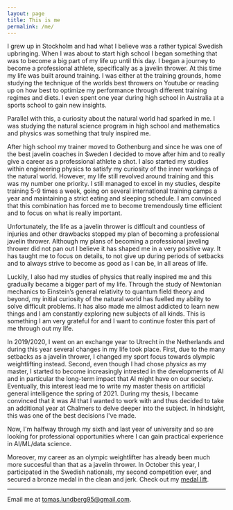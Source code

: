 ```yaml
---
layout: page
title: This is me
permalink: /me/
---
```


I grew up in Stockholm and had what I believe was a rather typical Swedish upbringing. When I was about to start high school I began something that was to become a big part of my life up until this day. I began a journey to become a professional athlete, specifically as a javelin thrower. At this time my life was built around training. I was either at the training grounds, home studying the technique of the worlds best throwers on Youtube or reading up on how best to optimize my performance through different training regimes and diets. I even spent one year during high school in Australia at a sports school to gain new insights.

Parallel with this, a curiosity about the natural world had sparked in me. I was studying the natural science program in high school and mathematics and physics was something that truly inspired me.

After high school my trainer moved to Gothenburg and since he was one of the best javelin coaches in Sweden I decided to move after him and to really give a career as a professional athlete a shot. I also started my studies within engineering physics to satisfy my curiosity of the inner workings of the natural world. However, my life still revolved around training and this was my number one priority. I still managed to excel in my studies, despite training 5-9 times a week, going on several international training camps a year and maintaining a strict eating and sleeping schedule. I am convinced that this combination has forced me to become tremendously time efficient and to focus on what is really important.

Unfortunately, the life as a javelin thrower is difficult and countless of injuries and other drawbacks stopped my plan of becoming a professional javelin thrower. Although my plans of becoming a professional javeling thrower did not pan out I believe it has shaped me in a very positive way. It has taught me to focus on details, to not give up during periods of setbacks and to always strive to become as good as I can be, in all areas of life.

Luckily, I also had my studies of physics that really inspired me and this gradually became a bigger part of my life. Through the study of Newtonian mechanics to Einstein’s general relativity to quantum field theory and beyond, my initial curiosity of the natural world has fuelled my ability to solve difficult problems. It has also made me almost addicted to learn new things and I am constantly exploring new subjects of all kinds. This is something I am very grateful for and I want to continue foster this part of me through out my life.

In 2019/2020, I went on an exchange year to Utrecht in the Netherlands and during this year several changes in my life took place. First, due to the many setbacks as a javelin thrower, I changed my sport focus towards olympic weightlifting instead. Second, even though I had chose *physics* as my master, I started to become increasingly intrested in the developments of AI and in particular the long-term impact that AI might have on our society. Eventually, this interest lead me to write my master thesis on artificial general intelligence the spring of 2021. During my thesis, I became convinced that it was AI that I wanted to work with and thus decided to take an additional year at Chalmers to delve deeper into the subject. In hindsight, this was one of the best decisions I've made.

Now, I'm halfway through my sixth and last year of university and so are looking for professional opportunities where I can gain practical experience in AI/ML/data science. 

Moreover, my career as an olympic weightlifter has already been much more succesful than that as a javelin thrower. In October this year, I participated in the Swedish nationals, my second competition ever, and secured a bronze medal in the clean and jerk. Check out my [medal lift](/gallery/).




---

Email me at [tomas.lundberg95@gmail.com](mailto:tomas.lundberg95@gmail.com).